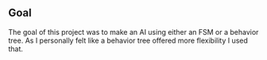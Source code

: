 ## Goal
The goal of this project was to make an AI using either an FSM or a behavior tree. As I personally felt like a behavior tree offered more flexibility I used that.


